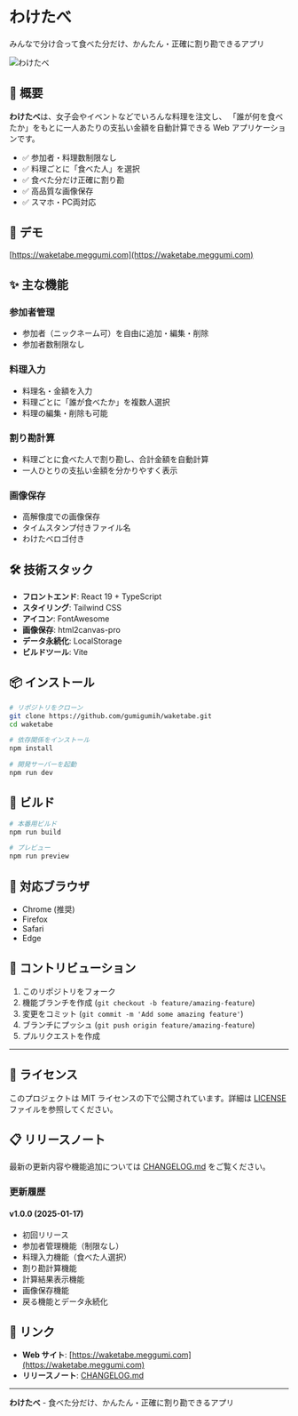# わけたべ

みんなで分け合って食べた分だけ、かんたん・正確に割り勘できるアプリ

![わけたべ](https://waketabe.meggumi.com/ogp.png)

## 📖 概要

**わけたべ**は、女子会やイベントなどでいろんな料理を注文し、
「誰が何を食べたか」をもとに一人あたりの支払い金額を自動計算できる Web アプリケーションです。

- ✅ 参加者・料理数制限なし
- ✅ 料理ごとに「食べた人」を選択
- ✅ 食べた分だけ正確に割り勘
- ✅ 高品質な画像保存
- ✅ スマホ・PC両対応

## 🚀 デモ

[https://waketabe.meggumi.com](https://waketabe.meggumi.com)

## ✨ 主な機能

### 参加者管理

- 参加者（ニックネーム可）を自由に追加・編集・削除
- 参加者数制限なし

### 料理入力

- 料理名・金額を入力
- 料理ごとに「誰が食べたか」を複数人選択
- 料理の編集・削除も可能

### 割り勘計算

- 料理ごとに食べた人で割り勘し、合計金額を自動計算
- 一人ひとりの支払い金額を分かりやすく表示

### 画像保存

- 高解像度での画像保存
- タイムスタンプ付きファイル名
- わけたべロゴ付き

## 🛠️ 技術スタック

- **フロントエンド**: React 19 + TypeScript
- **スタイリング**: Tailwind CSS
- **アイコン**: FontAwesome
- **画像保存**: html2canvas-pro
- **データ永続化**: LocalStorage
- **ビルドツール**: Vite

## 📦 インストール

```bash
# リポジトリをクローン
git clone https://github.com/gumigumih/waketabe.git
cd waketabe

# 依存関係をインストール
npm install

# 開発サーバーを起動
npm run dev
```

## 🚀 ビルド

```bash
# 本番用ビルド
npm run build

# プレビュー
npm run preview
```

## 📱 対応ブラウザ

- Chrome (推奨)
- Firefox
- Safari
- Edge

## 🤝 コントリビューション

1. このリポジトリをフォーク
2. 機能ブランチを作成 (`git checkout -b feature/amazing-feature`)
3. 変更をコミット (`git commit -m 'Add some amazing feature'`)
4. ブランチにプッシュ (`git push origin feature/amazing-feature`)
5. プルリクエストを作成

---

## 📄 ライセンス

このプロジェクトは MIT ライセンスの下で公開されています。詳細は [LICENSE](LICENSE) ファイルを参照してください。

## 📋 リリースノート

最新の更新内容や機能追加については [CHANGELOG.md](CHANGELOG.md) をご覧ください。

### 更新履歴

#### v1.0.0 (2025-01-17)

- 初回リリース
- 参加者管理機能（制限なし）
- 料理入力機能（食べた人選択）
- 割り勘計算機能
- 計算結果表示機能
- 画像保存機能
- 戻る機能とデータ永続化

## 🔗 リンク

- **Web サイト**: [https://waketabe.meggumi.com](https://waketabe.meggumi.com)
- **リリースノート**: [CHANGELOG.md](CHANGELOG.md)

---

**わけたべ** - 食べた分だけ、かんたん・正確に割り勘できるアプリ

